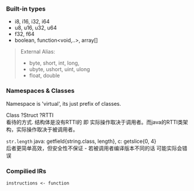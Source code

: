 

### Built-in types

- i8, i16, i32, i64
- u8, u16, u32, u64
- f32, f64
- boolean, function<void,..>, array[]

> External Alias:
> - byte, short, int, long,
> - ubyte, ushort, uint, ulong
> - float, double

### Namespaces & Classes

Namespace is 'virtual', its just prefix of classes.

Class ?Struct ?RTTI  
看待的方式. 结构体是没有RTTI的 即 实际操作取决于调用者。而java的RTTI类架构，实际操作取决于被调用者。

`str.length` java: getfield{string.class, length}, c: getslice{0, 4}  
后者更简单高效，但安全性不保证 - 若被调用者编译版本不同的话 可能实际会错误

### Compilied IRs

```
instructions <- function


```







